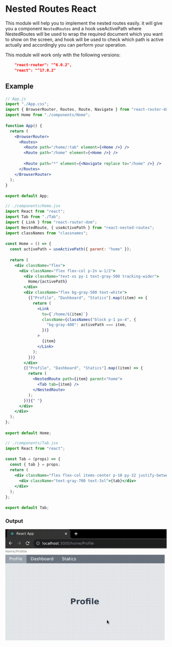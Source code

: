 # Nested Routes React

This module will help you to implement the nested routes easily. it will give you a component `NestedRoutes` and a hook useActivePath where NestedRoutes will be used to wrap the required document which you want to show on the screen, and hook will be used to check which path is active actually and accordingly you can perform your operation.

This module will work only with the following versions:

```json
    "react-router": "^6.0.2",
    "react": "^17.0.2"
```

## Example

```jsx
// App.js
import "./App.css";
import { BrowserRouter, Routes, Route, Navigate } from "react-router-dom";
import Home from "./components/Home";

function App() {
  return (
    <BrowserRouter>
      <Routes>
        <Route path="/home/:tab" element={<Home />} />
        <Route path="/home" element={<Home />} />

        <Route path="*" element={<Navigate replace to="/home" />} />
      </Routes>
    </BrowserRouter>
  );
}

export default App;
```

```jsx
// ./components/Home.jsx
import React from "react";
import Tab from "./Tab";
import { Link } from "react-router-dom";
import NestedRoute, { useActivePath } from "react-nested-routes";
import classNames from "classnames";

const Home = () => {
  const activePath = useActivePath({ parent: "home" });

  return (
    <div className="flex">
      <div className="flex flex-col p-2n w-1/2">
        <div className="text-xs py-1 text-gray-500 tracking-wider">
          Home/{activePath}
        </div>
        <div className="flex bg-gray-500 text-white">
          {["Profile", "Dashboard", "Statics"].map((item) => {
            return (
              <Link
                to={`/home/${item}`}
                className={classNames("block p-1 px-4", {
                  "bg-gray-400": activePath === item,
                })}
              >
                {item}
              </Link>
            );
          })}
        </div>
        {["Profile", "Dashboard", "Statics"].map((item) => {
          return (
            <NestedRoute path={item} parent="home">
              <Tab tab={item} />
            </NestedRoute>
          );
        })}{" "}
      </div>
    </div>
  );
};

export default Home;
```

```jsx
// ./components/Tab.jsx
import React from "react";

const Tab = (props) => {
  const { tab } = props;
  return (
    <div className="flex flex-col items-center p-10 py-32 justify-between w-full font-bold bg-gray-200">
      <div className="text-gray-700 text-3xl">{tab}</div>
    </div>
  );
};

export default Tab;
```

### Output

!["Example"](./react-nested-routes.gif)
